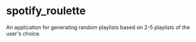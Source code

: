 # spotify_roulette
An application for generating random playlists based on 2-5 playlists of the user's choice.
